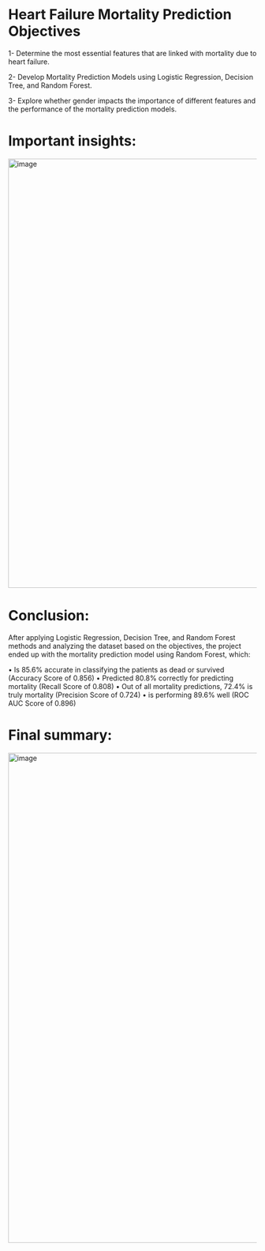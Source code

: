 # Heart Failure Mortality Prediction Objectives

1- Determine the most essential features that are linked with mortality due to heart failure.

2- Develop Mortality Prediction Models using Logistic Regression, Decision Tree, and Random Forest. 

3- Explore whether gender impacts the importance of different features and the performance of the mortality prediction models.

# Important insights: 

<img width="869" alt="image" src="https://github.com/Aficaden/HeartFailure/assets/108297252/951d90a5-12ca-412b-9f2f-c0b391174fb5">


# Conclusion:

After applying Logistic Regression, Decision Tree, and Random Forest methods and analyzing the dataset based on the objectives, the project ended up with the mortality prediction model using Random Forest, which:

•	Is 85.6% accurate in classifying the patients as dead or survived (Accuracy Score of 0.856)
•	Predicted 80.8% correctly for predicting mortality (Recall Score of 0.808)
•	Out of all mortality predictions, 72.4% is truly mortality (Precision Score of 0.724)
•	is performing 89.6% well (ROC AUC Score of 0.896)


# Final summary: 

<img width="992" alt="image" src="https://github.com/Aficaden/HeartFailure/assets/108297252/9b786081-116c-4360-8c06-fb87145e68dd">
